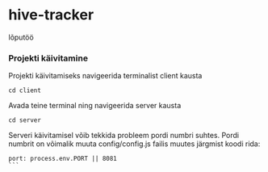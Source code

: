 # hive-tracker
lõputöö

### Projekti käivitamine
Projekti käivitamiseks navigeerida terminalist client kausta
```
cd client
```
Avada teine terminal ning navigeerida server kausta
```
cd server
```

Serveri käivitamisel võib tekkida probleem pordi numbri suhtes. Pordi numbrit on võimalik muuta config/config.js failis muutes järgmist koodi rida:
````
port: process.env.PORT || 8081
```
